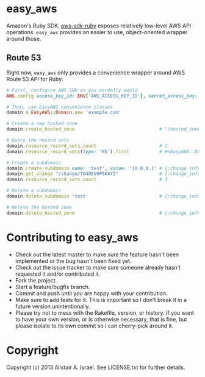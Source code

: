 easy_aws
========

Amazon's Ruby SDK, [aws-sdk-ruby](https://github.com/aws/aws-sdk-ruby) exposes relatively low-level AWS API operations. 
`easy_aws` provides an easier to use, object-oriented wrapper around those.


Route 53
-------

Right now, `easy_aws` only provides a convenience wrapper around AWS Route 53 API for Ruby:

````ruby
# First, configure AWS SDK as you normally would
AWS.config access_key_id: ENV['AWS_ACCESS_KEY_ID'], secret_access_key: ENV['AWS_SECRET_ACCESS_KEY']

# Then, use EasyAWS convenience classes
domain = EasyAWS::Domain.new 'example.com'

# Create a new hosted zone
domain.create_hosted_zone                               # "/hosted_zone/5IHFJ3DUWGB7G"

# Query the record sets
domain.resource_record_sets.count                       # 2
domain.resource_record_sets(type: 'NS').first           # #<EasyAWS::Domain::ResourceRecordSet::NS ...>

# Create a subdomain
domain.create_subdomain name: 'test', value: '10.0.0.1' # {:change_info => { :id => "/change/T04OEV0PSKAYZ", ...
domain.get_change "/change/T04OEV0PSKAYZ"               # {:change_info => { :status => 'INSYNC', ...
domain.resource_record_sets.count                       # 3

# Delete a subdomain
domain.delete_subdomain 'test'                          # {:change_info => { :id => "/change/P0VV3D3SWM6J7", ...

# Delete the hosted zone
domain.delete_hosted_zone                               # {:change_info => { :id => "/change/QZEMEPSV8A6EA", ...
````

Contributing to easy_aws
========
 
* Check out the latest master to make sure the feature hasn't been implemented or the bug hasn't been fixed yet.
* Check out the issue tracker to make sure someone already hasn't requested it and/or contributed it.
* Fork the project.
* Start a feature/bugfix branch.
* Commit and push until you are happy with your contribution.
* Make sure to add tests for it. This is important so I don't break it in a future version unintentionally.
* Please try not to mess with the Rakefile, version, or history. If you want to have your own version, or is otherwise necessary, that is fine, but please isolate to its own commit so I can cherry-pick around it.

Copyright
========

Copyright (c) 2013 Alistair A. Israel. See LICENSE.txt for
further details.

